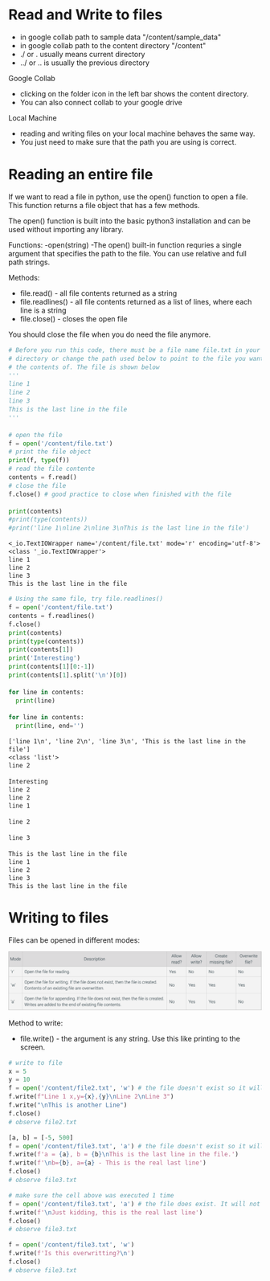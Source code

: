 # Read and Write to files
-  in google collab path to sample data "/content/sample_data"
-  in google collab path to the content directory "/content"
- ./ or . usually means current directory
- ../ or .. is usually the previous directory

Google Collab
- clicking on the folder icon in the left bar shows the content directory.
- You can also connect collab to your google drive

Local Machine
- reading and writing files on your local machine behaves the same way.
- You just need to make sure that the path you are using is correct.

# Reading an entire file

If we want to read a file in python, use the open() function to open a file. This function returns a file object that has a few methods.


The open() function is built into the basic python3 installation and can be used without importing  any library.

Functions:
-open(string) -The open() built-in function requries a single argument that specifies the path to the file. You can use relative and full path strings.

Methods:
- file.read() - all file contents returned as a string
- file.readlines() - all file contents returned as a list of lines, where each line is a string
- file.close() - closes the open file

You should close the file when you do need the file anymore.



```python
# Before you run this code, there must be a file name file.txt in your content
# directory or change the path used below to point to the file you want to read
# the contents of. The file is shown below
'''
line 1
line 2
line 3
This is the last line in the file
'''

# open the file
f = open('/content/file.txt')
# print the file object
print(f, type(f))
# read the file contente
contents = f.read()
# close the file
f.close() # good practice to close when finished with the file

print(contents)
#print(type(contents))
#print('line 1\nline 2\nline 3\nThis is the last line in the file')
```

    <_io.TextIOWrapper name='/content/file.txt' mode='r' encoding='utf-8'> <class '_io.TextIOWrapper'>
    line 1
    line 2
    line 3
    This is the last line in the file



```python
# Using the same file, try file.readlines()
f = open('/content/file.txt')
contents = f.readlines()
f.close()
print(contents)
print(type(contents))
print(contents[1])
print('Interesting')
print(contents[1][0:-1])
print(contents[1].split('\n')[0])

for line in contents:
  print(line)

for line in contents:
  print(line, end='')
```

    ['line 1\n', 'line 2\n', 'line 3\n', 'This is the last line in the file']
    <class 'list'>
    line 2
    
    Interesting
    line 2
    line 2
    line 1
    
    line 2
    
    line 3
    
    This is the last line in the file
    line 1
    line 2
    line 3
    This is the last line in the file

# Writing to files
Files can be opened in different modes:

![Open() options table](https://raw.githubusercontent.com/manloloy/EE160Images/main/openoptionstable.png)

Method to write:
- file.write() -  the argument is any string. Use this like printing to the screen.


```python
# write to file
x = 5
y = 10
f = open('/content/file2.txt', 'w') # the file doesn't exist so it will be created
f.write(f"Line 1 x,y={x},{y}\nLine 2\nLine 3")
f.write("\nThis is another Line")
f.close()
# observe file2.txt
```


```python
[a, b] = [-5, 500]
f = open('/content/file3.txt', 'a') # the file doesn't exist so it will be created
f.write(f'a = {a}, b = {b}\nThis is the last line in the file.')
f.write(f'\nb={b}, a={a} - This is the real last line')
f.close()
# observe file3.txt
```


```python
# make sure the cell above was executed 1 time
f = open('/content/file3.txt', 'a') # the file does exist. It will not overwrite the original contents
f.write(f'\nJust kidding, this is the real last line')
f.close()
# observe file3.txt
```


```python
f = open('/content/file3.txt', 'w')
f.write(f'Is this overwritting?\n')
f.close()
# observe file3.txt
```
